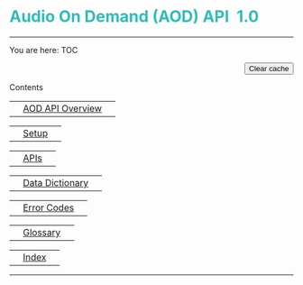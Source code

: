 <h1 id="prodtitle" style="color: #33bbb9;">Audio On Demand (AOD) API <span class="General.API mc-variable"></span> 1.0</h1><hr width="100%" size="0" align="center" /><span class="MCBreadcrumbsPrefix">You are here: </span><span class="MCBreadcrumbs">TOC</span><p style="text-align: right;">
  <button onclick="clearBrowserCache()">Clear cache</button>
</p>

<p class="ManualTitle1">Contents</p>

<table style="width: 100%;" cellspacing="0" cellpadding="0" class="GenTOCTable1">
  <col style="width: 0pt;" />
  <col />
  <col style="width: 10pt;" />
  <tr>
    <td class="mcReset" />
    <td class="GenTOCText1">
      <a class="GenTOCText1" alt="AOD API Overview" href="overview.md">AOD API Overview</a>
    </td>
    <td class="GenTOCPageText1">
      <MadCap:xref class="TOCPageNumber" xmlns:MadCap="http://www.madcapsoftware.com/Schemas/MadCap.xsd"></MadCap:xref>
    </td>
  </tr>
</table><table style="width: 100%;" cellspacing="0" cellpadding="0" class="GenTOCTable1">
  <col style="width: 0pt;" />
  <col />
  <col style="width: 10pt;" />
  <tr>
    <td class="mcReset" />
    <td class="GenTOCText1">
      <a class="GenTOCText1" alt="Setup" href="setup.md">Setup</a>
    </td>
    <td class="GenTOCPageText1">
      <MadCap:xref class="TOCPageNumber" xmlns:MadCap="http://www.madcapsoftware.com/Schemas/MadCap.xsd"></MadCap:xref>
    </td>
  </tr>
</table><table style="width: 100%;" cellspacing="0" cellpadding="0" class="GenTOCTable1">
  <col style="width: 0pt;" />
  <col />
  <col style="width: 10pt;" />
  <tr>
    <td class="mcReset" />
    <td class="GenTOCText1">
      <a class="GenTOCText1" alt="APIs" href="paths.md">APIs</a>
    </td>
    <td class="GenTOCPageText1">
      <MadCap:xref class="TOCPageNumber" xmlns:MadCap="http://www.madcapsoftware.com/Schemas/MadCap.xsd"></MadCap:xref>
    </td>
  </tr>
</table><table style="width: 100%;" cellspacing="0" cellpadding="0" class="GenTOCTable1">
  <col style="width: 0pt;" />
  <col />
  <col style="width: 10pt;" />
  <tr>
    <td class="mcReset" />
    <td class="GenTOCText1">
      <a class="GenTOCText1" alt="Data Dictionary" href="datadictionary.md">Data Dictionary</a>
    </td>
    <td class="GenTOCPageText1">
      <MadCap:xref class="TOCPageNumber" xmlns:MadCap="http://www.madcapsoftware.com/Schemas/MadCap.xsd"></MadCap:xref>
    </td>
  </tr>
</table><table style="width: 100%;" cellspacing="0" cellpadding="0" class="GenTOCTable1">
  <col style="width: 0pt;" />
  <col />
  <col style="width: 10pt;" />
  <tr>
    <td class="mcReset" />
    <td class="GenTOCText1">
      <a class="GenTOCText1" alt="Error Codes" href="errors.md">Error Codes</a>
    </td>
    <td class="GenTOCPageText1">
      <MadCap:xref class="TOCPageNumber" xmlns:MadCap="http://www.madcapsoftware.com/Schemas/MadCap.xsd"></MadCap:xref>
    </td>
  </tr>
</table><table style="width: 100%;" cellspacing="0" cellpadding="0" class="GenTOCTable1">
  <col style="width: 0pt;" />
  <col />
  <col style="width: 10pt;" />
  <tr>
    <td class="mcReset" />
    <td class="GenTOCText1">
      <a class="GenTOCText1" alt="Glossary" href="glossary.md">Glossary</a>
    </td>
    <td class="GenTOCPageText1">
      <MadCap:xref class="TOCPageNumber" xmlns:MadCap="http://www.madcapsoftware.com/Schemas/MadCap.xsd"></MadCap:xref>
    </td>
  </tr>
</table><table style="width: 100%;" cellspacing="0" cellpadding="0" class="GenTOCTable1">
  <col style="width: 0pt;" />
  <col />
  <col style="width: 10pt;" />
  <tr>
    <td class="mcReset" />
    <td class="GenTOCText1">
      <a class="GenTOCText1" alt="Index" href="index.md">Index</a>
    </td>
    <td class="GenTOCPageText1">
      <MadCap:xref class="TOCPageNumber" xmlns:MadCap="http://www.madcapsoftware.com/Schemas/MadCap.xsd"></MadCap:xref>
    </td>
  </tr>
</table><hr width="100%" size="0" align="center" />
